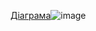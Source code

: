 [Діаграма]()![image](https://github.com/Roman-Davidyuk/03-Roman-Davidyuk/assets/145706234/18793261-0e5b-4823-b41e-f685fdbad74a)
